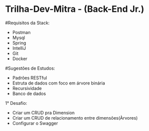 # Trilha-Dev-Mitra - (Back-End Jr.)
#Requisitos da Stack:
  - Postman
  - Mysql
  - Spring
  - IntelliJ
  - Git
  - Docker

#Sugestões de Estudos:
  - Padrões RESTful
  - Estruta de dados com foco em árvore binária
  - Recursividade
  - Banco de dados

1° Desafio:
  - Criar um CRUD pra Dimension
  - Criar um CRUD de relacionamento entre dimensões(Àrvores)
  - Configurar o Swagger
  
